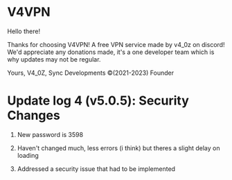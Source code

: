 # V4VPN

Hello there!

Thanks for choosing V4VPN! A free VPN service made by v4_0z on discord!
We'd appreciate any donations made, it's a one developer team which is why updates may not be regular.

Yours,
V4_0Z,
Sync Developments ©(2021-2023) Founder


# Update log 4 (v5.0.5): Security Changes

1. New password is 3598

2. Haven't changed much, less errors (i think) but theres a slight delay on loading

3. Addressed a security issue that had to be implemented
